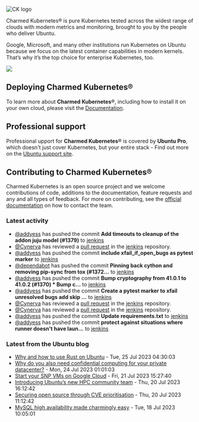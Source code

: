 ![CK logo](https://assets.ubuntu.com/v1/451d4cf4-Charmed+Kubernetes_RGB_onWhite_2022.svg)

Charmed Kubernetes® is pure Kubernetes tested across the widest range of clouds with modern metrics and monitoring, brought to you by the people who deliver Ubuntu.

Google, Microsoft, and many other institutions run Kubernetes on Ubuntu because we focus on the latest container capabilities in modern kernels. That’s why it’s the top choice for enterprise Kubernetes, too.

![](https://assets.ubuntu.com/v1/843c77b6-juju-at-a-glace.svg)

## Deploying Charmed Kubernetes®

To learn more about **Charmed Kubernetes**®, including how to install it on your own cloud, please visit the [Documentation][docs].

## Professional support

Professional upport for **Charmed Kubernetes**® is covered by **Ubuntu Pro**, which doesn't just cover Kubernetes, but your entire stack - Find out more on the [Ubuntu support site](https://ubuntu.com/support).

## Contributing to Charmed Kubernetes®

Charmed Kubernetes is an open source project and we welcome contributions of code, additions to the documentation, feature requests and any and all types of feedback. For more on contributing, see the [official documentation][get-in-touch] on how to contact the team.

<!-- LINKS -->
[docs]: https://ubuntu.com/kubernetes/docs
[get-in-touch]: https://ubuntu.com/kubernetes/docs/get-in-touch

### Latest activity

<!-- activity starts -->
 - [@addyess](https://github.com/addyess) has pushed the commit **Add timeouts to cleanup of the addon juju model (#1379)** to [jenkins](https://github.com/charmed-kubernetes/jenkins)
 - [@Cynerva](https://github.com/Cynerva) has reviewed a [pull request](https://github.com/charmed-kubernetes/jenkins/pull/1379) in the [jenkins](https://github.com/charmed-kubernetes/jenkins) repository.
 - [@addyess](https://github.com/addyess) has pushed the commit **include xfail_if_open_bugs as pytest marker** to [jenkins](https://github.com/charmed-kubernetes/jenkins)
 - [@dependabot](https://github.com/dependabot[bot]) has pushed the commit **Pinning back cython and removing pip-sync from tox (#1372...** to [jenkins](https://github.com/charmed-kubernetes/jenkins)
 - [@addyess](https://github.com/addyess) has pushed the commit **Bump cryptography from 41.0.1 to 41.0.2 (#1370)  * Bump c...** to [jenkins](https://github.com/charmed-kubernetes/jenkins)
 - [@addyess](https://github.com/addyess) has pushed the commit **Create a pytest marker to xfail unresolved bugs add skip ...** to [jenkins](https://github.com/charmed-kubernetes/jenkins)
 - [@Cynerva](https://github.com/Cynerva) has reviewed a [pull request](https://github.com/charmed-kubernetes/jenkins/pull/1377) in the [jenkins](https://github.com/charmed-kubernetes/jenkins) repository.
 - [@Cynerva](https://github.com/Cynerva) has reviewed a [pull request](https://github.com/charmed-kubernetes/jenkins/pull/1377) in the [jenkins](https://github.com/charmed-kubernetes/jenkins) repository.
 - [@addyess](https://github.com/addyess) has pushed the commit **Update requirements.txt** to [jenkins](https://github.com/charmed-kubernetes/jenkins)
 - [@addyess](https://github.com/addyess) has pushed the commit **protect against situations where runner doesn't have laun...** to [jenkins](https://github.com/charmed-kubernetes/jenkins)
<!-- activity ends -->

<!-- roadmap starts -->

<!-- roadmap ends -->

### Latest from the Ubuntu blog

<!-- blog starts -->
* [Why and how to use Rust on Ubuntu](https://ubuntu.com//blog/why-and-how-to-use-rust-on-ubuntu) - Tue, 25 Jul 2023 04:30:03 
* [Why do you also need confidential computing for your private datacenter?](https://ubuntu.com//blog/why-do-you-also-need-confidential-computing-for-your-private-datacenter) - Mon, 24 Jul 2023 01:01:03 
* [Start your SNP VMs on Google Cloud](https://ubuntu.com//blog/start-your-snp-vms-on-google-cloud) - Fri, 21 Jul 2023 15:27:40 
* [Introducing Ubuntu’s new HPC community team](https://ubuntu.com//blog/introducing-ubuntus-new-hpc-community-team) - Thu, 20 Jul 2023 16:12:42 
* [Securing open source through CVE prioritisation](https://ubuntu.com//blog/securing-open-source-through-cve-prioritisation) - Thu, 20 Jul 2023 11:12:42 
* [MySQL high availability made charmingly easy](https://ubuntu.com//blog/mysql-high-availability) - Tue, 18 Jul 2023 10:05:01 
<!-- blog ends -->
